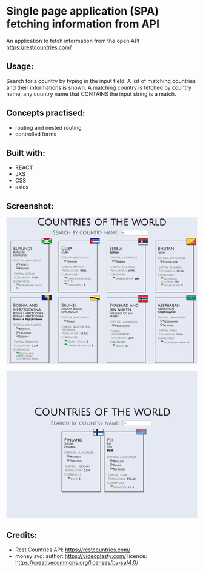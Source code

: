 # Single page application (SPA) fetching information from API

An application to fetch information from the open API https://restcountries.com/


## Usage:
Search for a country by typing in the input field. A list of matching countries and their informations is shown. A matching country is fetched by country name, any country name that CONTAINS the input string is a match.


## Concepts practised:
- routing and nested routing
- controlled forms

## Built with:
- REACT
- JXS
- CSS
- axios

## Screenshot:


![screenshot](Screenshot.png?raw=true "Screenshot of the single page application")

![screenshot](Screenshot2.png?raw=true "Second screenshot of the single page application")

## Credits:
- Rest Countries API: https://restcountries.com/
- money svg: author: https://videoplasty.com/ licence: https://creativecommons.org/licenses/by-sa/4.0/
